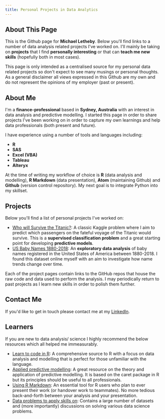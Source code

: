```yaml
---
title: Personal Projects in Data Analytics
---
```


## About This Page

This is the Github page for **Michael Letheby**. Below you'll find links to a number of data analysis related projects I've worked on. I'll mainly be taking on **projects** that I find **personally interesting** or that can **teach me new skills** (hopefully both in most cases).

This page is only intended as a centralised source for my personal data related projects so don't expect to see many musings or personal thoughts. As a general disclaimer all views expressed in this Github are my own and do not represent the opinions of my employer (past or present).

## About Me

I'm a **finance-professional** based in **Sydney, Australia** with an interest in data analysis and predictive modelling. I started this page in order to share projects I've been working on in order to capture my own learnings and help data professionals (both present and future).

I have experience using a number of tools and languages including:

* **R**
* **SAS**
* **Excel (VBA)**
* **Tableau**
* **Alteryx**

At the time of writing my workflow of choice is **R** (data analysis and modelling), **R Markdown** (data presentation), **Atom** (maintaining Github) and **Github** (version control repository). My next goal is to integrate Python into my skillset.

## Projects

Below you'll find a list of personal projects I've worked on:

* [Who will Survive the Titanic?](/docs/Titanic_Machine_Learning.html): A classic Kaggle problem where I aim to predict which passengers on the fateful voyage of the Titanic would survive. This is a **supervised classification problem** and a great starting point for developing **predictive models**.
* [US Baby Names 1880-2018](/docs/US_Baby_Names.html): An **exploratory data analysis** of baby names registered in the United States of America between 1880-2018. I found this dataset online myself with an aim to investigate how name trends change over time.

Each of the project pages contain links to the GitHub repos that house the raw code and data used to perform the analysis. I may periodically return to past projects as I learn new skills in order to polish them further.

## Contact Me

If you'd like to get in touch please contact me at my [LinkedIn](https://www.linkedin.com/in/letheby/).

## Learners

If you are new to data analysis/ science I highly recommend the below resources which all helped me immeasurably.

* [Learn to code in R](https://r4ds.had.co.nz/introduction.html): A comprehensive source to R with a focus on  data analysis and modelling that is perfect for those unfamiliar with the language.
* [Applied predictive modelling](http://appliedpredictivemodeling.com/): A great resource on the theory and application of predictive modelling. It is based on the caret package in R but its principles should be useful to all professionals.
* [Using R Markdown](https://bookdown.org/yihui/rmarkdown/): An essential tool for R users who plan to ever present their work (or handover work to teammates). No more tedious back-and-forth between your analysis and your presentation.
* [Data problems to apply skills on](https://www.kaggle.com/): Contains a large number of datasets and (more importantly) discussions on solving various data science problems.
